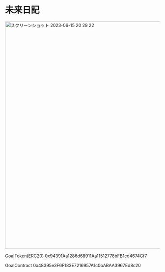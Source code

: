 # 未来日記
<img width="740" alt="スクリーンショット 2023-06-15 20 29 22" src="https://github.com/3tomcha/mirai_nikki/assets/15997287/b2b0b288-016c-4b9b-a422-dea0c6309194">


GoalToken(ERC20)
0x94391Aa1286d68911Aa11512778bFB1cd4674Cf7

GoalContract
0x48395e3F6F183E7216957A1c0bABAA3967Ed8c20